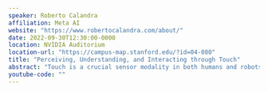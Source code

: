 ```yaml
---
speaker: Roberto Calandra
affiliation: Meta AI
website: "https://www.robertocalandra.com/about/"
date: 2022-09-30T12:30:00-0000
location: NVIDIA Auditorium
location-url: "https://campus-map.stanford.edu/?id=04-080"
title: "Perceiving, Understanding, and Interacting through Touch"
abstract: "Touch is a crucial sensor modality in both humans and robots. Recent advances in tactile sensing hardware have resulted -- for the first time -- in the availability of mass-produced, high-resolution, inexpensive, and reliable tactile sensors. In this talk, I will argue for the importance of creating a new computational field of "Touch processing" dedicated to the processing and understanding of touch, similarly to what computer vision is for vision. This new field will present significant challenges both in terms of research and engineering. To start addressing some of these challenges, I will introduce our open-source ecosystem dedicated to touch sensing research. Finally, I will present some applications of touch in robotics and discuss other future applications."
youtube-code: ""
---
```

